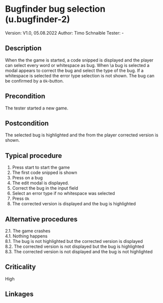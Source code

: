 # Bugfinder bug selection (u.bugfinder-2)


Version: V1.0, 05.08.2022
Author: Timo Schnaible
Tester: -

## Description

When the the game is started, a code snipped is displayed and the player can select every word or whitespace as bug. When \a bug is selected a modal appears to correct the bug and select the type of the bug. If a whitespace is selected the error type selection is not shown. The bug can be confirmed by a `Ok`-button.

## Precondition

The tester started a new game.

## Postcondition

The selected bug is highlighted and the from the player corrected version is shown.

## Typical procedure

1. Press start to start the game
2. The first code snipped is shown
3. Press on a bug
4. The edit modal is displayed.
5. Correct the bug in the input field
6. Select an error type if no whitespace was selected
7. Press `Ok`
8. The corrected version is displayed and the bug is highlighted

## Alternative procedures

2.1. The game crashes \
4.1. Nothing happens \
8.1. The bug is not highlighted but the corrected version is displayed \
8.2. The corrected version is not displayed but the bug is highlighted \
8.3. The corrected version is not displayed and the bug is not highlighted 

## Criticality

High

## Linkages


